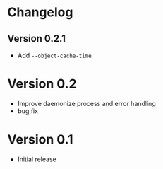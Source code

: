 # Changelog

## Version 0.2.1

* Add `--object-cache-time`

# Version 0.2

* Improve daemonize process and error handling
* bug fix

# Version 0.1

* Initial release
